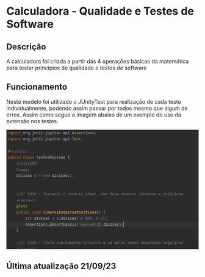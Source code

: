 # Calculadora - Qualidade e Testes de Software
## Descrição
A calculadora foi criada a partir das 4 operações básicas da matemática para testar principios de qualidade e testes de software

## Funcionamento
Neste modelo foi utilizado o JUnityTest para realização de cada teste individualmente, podendo assim passar por todos mesmo que algum de erros. Assim como segue a imagem abaixo de um exemplo do uso da extensão nos testes.

![operacao](img3.png)

## Última atualização 21/09/23
